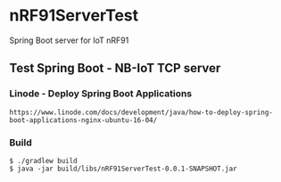 # nRF91ServerTest
Spring Boot server for IoT nRF91 

## Test Spring Boot - NB-IoT TCP server 

### Linode - Deploy Spring Boot Applications
    https://www.linode.com/docs/development/java/how-to-deploy-spring-boot-applications-nginx-ubuntu-16-04/

### Build 
    $ ./gradlew build
    $ java -jar build/libs/nRF91ServerTest-0.0.1-SNAPSHOT.jar 
